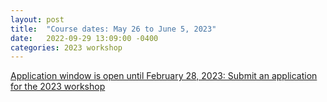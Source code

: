 ```yaml
---
layout: post
title:  "Course dates: May 26 to June 5, 2023"
date:   2022-09-29 13:09:00 -0400
categories: 2023 workshop
---
```

[Application window is open until February 28, 2023: Submit an application for the 2023 workshop](https://www.mbl.edu/education/courses/workshop-on-molecular-evolution/)


